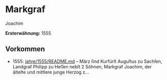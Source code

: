 # Markgraf
Joachim

**Ersterwähnung:** 1555

## Vorkommen
- 1555: [jahre/1555/README.md](../jahre/1555/README.md) – März ſind Kurfürſt Auguſtus zu Sachſen,
Landgraf Philipp zu Heſſen nebſt 2 Söhnen, Markgraf
Joachim, der älteſte und mittlere junge Herzog z...
